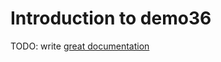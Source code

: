 # Introduction to demo36

TODO: write [great documentation](http://jacobian.org/writing/what-to-write/)
